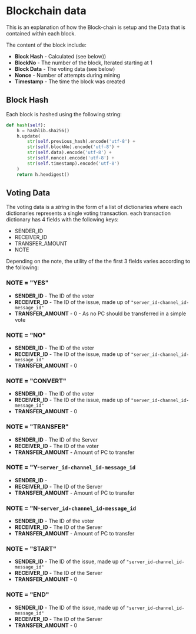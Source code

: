 # Blockchain data

This is an explanation of how the Block-chain is setup and the Data that is contained within each block. 

The content of the block include:

- **Block Hash** - Calculated (see below))
- **BlockNo** - The number of the block, Iterated starting at 1
- **Block Data** - The voting data (see below)
- **Nonce** - Number of attempts during mining
- **Timestamp** - The time the block was created

## Block Hash

Each block is hashed using the following string:

```python
def hash(self):
    h = hashlib.sha256()
    h.update(
        str(self.previous_hash).encode('utf-8') +
        str(self.blockNo).encode('utf-8') +
        str(self.data).encode('utf-8') +
        str(self.nonce).encode('utf-8') +
        str(self.timestamp).encode('utf-8')
    )
    return h.hexdigest()
```

## Voting Data

The voting data is a _string_ in the form of a list of dictionaries where each dictionaries represents a single voting transaction. each transaction dictionary has 4 fields with the following keys:

- SENDER_ID
- RECEIVER_ID
- TRANSFER_AMOUNT
- NOTE

Depending on the note, the utility of the the first 3 fields varies according to the following:

### NOTE = "YES"

- **SENDER_ID** - The ID of the voter
- **RECEIVER_ID** - The ID of the issue, made up of `"server_id-channel_id-message_id"`
- **TRANSFER_AMOUNT** - 0 - As no PC should be transferred in a simple vote

### NOTE = "NO"

- **SENDER_ID** - The ID of the voter
- **RECEIVER_ID** - The ID of the issue, made up of `"server_id-channel_id-message_id"`
- **TRANSFER_AMOUNT** - 0

### NOTE = "CONVERT"

- **SENDER_ID** - The ID of the voter
- **RECEIVER_ID** - The ID of the issue, made up of `"server_id-channel_id-message_id"`
- **TRANSFER_AMOUNT** - 0

### NOTE = "TRANSFER"

- **SENDER_ID** - The ID of the Server
- **RECEIVER_ID** - The ID of the voter
- **TRANSFER_AMOUNT** - Amount of PC to transfer

### NOTE = "Y-`server_id-channel_id-message_id`

- **SENDER_ID** -
- **RECEIVER_ID** - The ID of the Server
- **TRANSFER_AMOUNT** - Amount of PC to transfer

### NOTE = "N-`server_id-channel_id-message_id`

- **SENDER_ID** - The ID of the voter
- **RECEIVER_ID** - The ID of the Server
- **TRANSFER_AMOUNT** - Amount of PC to transfer

### NOTE = "START"

- **SENDER_ID** - The ID of the issue, made up of `"server_id-channel_id-message_id"`
- **RECEIVER_ID** - The ID of the Server
- **TRANSFER_AMOUNT** - 0

### NOTE = "END"

- **SENDER_ID** - The ID of the issue, made up of `"server_id-channel_id-message_id"`
- **RECEIVER_ID** - The ID of the Server
- **TRANSFER_AMOUNT** - 0
